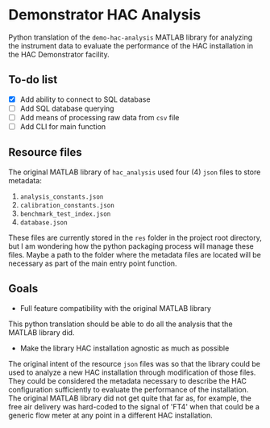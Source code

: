 # Demonstrator HAC Analysis

Python translation of the `demo-hac-analysis` MATLAB library for analyzing the
instrument data to evaluate the performance of the HAC installation in the HAC
Demonstrator facility.

## To-do list

- [x] Add ability to connect to SQL database
- [ ] Add SQL database querying
- [ ] Add means of processing raw data from `csv` file
- [ ] Add CLI for main function

## Resource files

The original MATLAB library of `hac_analysis` used four (4) `json` files to store metadata:

1. `analysis_constants.json`
2. `calibration_constants.json`
3. `benchmark_test_index.json`
4. `database.json`

These files are currently stored in the `res` folder in the project root
directory, but I am wondering how the python packaging process will manage
these files. Maybe a path to the folder where the metadata files are located
will be necessary as part of the main entry point function.

## Goals

- Full feature compatibility with the original MATLAB library

This python translation should be able to do all the analysis that the MATLAB
library did.

- Make the library HAC installation agnostic as much as possible

The original intent of the resource `json` files was so that the library could
be used to analyze a new HAC installation through modification of those files.
They could be considered the metadata necessary to describe the HAC
configuration sufficiently to evaluate the performance of the installation.
The original MATLAB library did not get quite that far as, for example, the
free air delivery was hard-coded to the signal of 'FT4' when that could be a
generic flow meter at any point in a different HAC installation.

